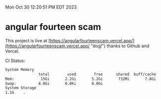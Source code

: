 Mon Oct 30 12:20:51 PM EDT 2023

# angular fourteen scam


This project is live at [https://angularfourteenscam.vercel.app/](https://angularfourteenscam.vercel.app/ "dog!") thanks to Github and Vercel.

CI Status: 

```bash
System Memory
               total        used        free      shared  buff/cache   available
Mem:            15Gi       2.2Gi       5.2Gi       732Mi       7.8Gi        11Gi
Swap:          8.0Gi       0.0Ki       8.0Gi
System Storage
1.1G	.
```
